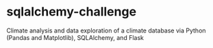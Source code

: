 # sqlalchemy-challenge
Climate analysis and data exploration of a climate database via Python (Pandas and Matplotlib), SQLAlchemy, and Flask
